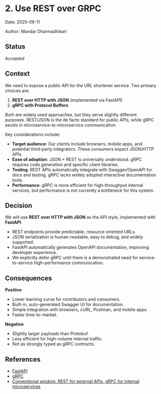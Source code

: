 # 2. Use REST over GRPC

Date: 2025-09-11

Author: Mandar Dharmadhikari

## Status

Accepted

## Context
We need to expose a public API for the URL shortener service. Two primary choices are:  

1. **REST over HTTP with JSON** (implemented via FastAPI)  
2. **gRPC with Protocol Buffers**  

Both are widely used approaches, but they serve slightly different purposes. REST/JSON is the de facto standard for public APIs, while gRPC excels in microservice-to-microservice communication.  

Key considerations include:  
- **Target audience**: Our clients include browsers, mobile apps, and potential third-party integrators. These consumers expect JSON/HTTP APIs.  
- **Ease of adoption**: JSON + REST is universally understood. gRPC requires code generation and specific client libraries.  
- **Tooling**: REST APIs automatically integrate with Swagger/OpenAPI for docs and testing. gRPC lacks widely adopted interactive documentation tools.  
- **Performance**: gRPC is more efficient for high-throughput internal services, but performance is not currently a bottleneck for this system.  

## Decision
We will use **REST over HTTP with JSON** as the API style, implemented with **FastAPI**.  

- REST endpoints provide predictable, resource-oriented URLs.  
- JSON serialization is human-readable, easy to debug, and widely supported.  
- FastAPI automatically generates OpenAPI documentation, improving developer experience.  
- We explicitly defer gRPC until there is a demonstrated need for service-to-service high-performance communication.  

## Consequences

**Positive**
- Lower learning curve for contributors and consumers.  
- Built-in, auto-generated Swagger UI for documentation.  
- Simple integration with browsers, cURL, Postman, and mobile apps.  
- Faster time-to-market.  

**Negative**
- Slightly larger payloads than Protobuf.  
- Less efficient for high-volume internal traffic.  
- Not as strongly typed as gRPC contracts.    

## References
- [FastAPI](https://fastapi.tiangolo.com/)  
- [gRPC](https://grpc.io/)  
- [Conventional wisdom: REST for external APIs, gRPC for internal microservices](https://cloud.google.com/apis/design)  
